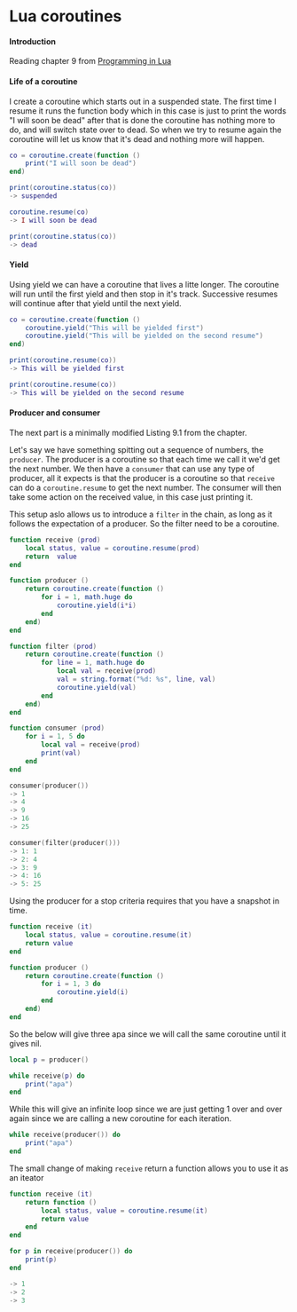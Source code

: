Lua coroutines
==============
#### Introduction

Reading chapter 9 from [Programming in Lua](http://www.amazon.com/exec/obidos/ASIN/859037985X/lua-pilindex-20)
#### Life of a coroutine

I create a coroutine which starts out in a suspended state. The first time I resume it runs the function body which in this case is just to print the words "I will soon be dead" after that is done the coroutine has nothing more to do, and will switch state over to dead. So when we try to resume again the coroutine will let us know that it's dead and nothing more will happen.

```lua
co = coroutine.create(function () 
	print("I will soon be dead") 
end)
```

```lua
print(coroutine.status(co))
-> suspended

coroutine.resume(co)
-> I will soon be dead

print(coroutine.status(co))
-> dead
```

#### Yield

Using yield we can have a coroutine that lives a litte longer. The coroutine will run until the first yield and then stop in it's track. Successive resumes will continue after that yield until the next yield.

```lua
co = coroutine.create(function ()
	coroutine.yield("This will be yielded first")
	coroutine.yield("This will be yielded on the second resume")
end)
```

```lua
print(coroutine.resume(co))
-> This will be yielded first

print(coroutine.resume(co))
-> This will be yielded on the second resume
```

#### Producer and consumer

The next part is a minimally modified Listing 9.1 from the chapter.

Let's say we have something spitting out a sequence of numbers, the `producer`. The producer is a coroutine so that each time we call it we'd get the next number. We then have a `consumer` that can use any type of producer, all it expects is that the producer is a coroutine so that `receive` can do a `coroutine.resume` to get the next number. The consumer will then take some action on the received value, in this case just printing it.

This setup aslo allows us to introduce a `filter` in the chain, as long as it follows the expectation of a producer. So the filter need to be a coroutine.

```lua
function receive (prod)
	local status, value = coroutine.resume(prod)
	return  value
end

function producer ()
	return coroutine.create(function ()
		for i = 1, math.huge do
			coroutine.yield(i*i)
		end
	end)
end

function filter (prod)
	return coroutine.create(function ()
		for line = 1, math.huge do
			local val = receive(prod)
			val = string.format("%d: %s", line, val)
			coroutine.yield(val)
		end
	end)
end

function consumer (prod)
	for i = 1, 5 do
		local val = receive(prod)
		print(val)
	end
end
```

```lua
consumer(producer())
-> 1
-> 4
-> 9
-> 16
-> 25
```

```lua
consumer(filter(producer()))
-> 1: 1
-> 2: 4
-> 3: 9
-> 4: 16
-> 5: 25
```

Using the producer for a stop criteria requires that you have a snapshot in time.

```lua
function receive (it)
	local status, value = coroutine.resume(it)
	return value
end

function producer ()
	return coroutine.create(function ()
		for i = 1, 3 do
			coroutine.yield(i)
		end
	end)
end
```

So the below will give three apa since we will call the same coroutine until it gives nil.

```lua
local p = producer()

while receive(p) do
	print("apa")
end
```

While this will give an infinite loop since we are just getting 1 over and over again since we
are calling a new coroutine for each iteration.

```lua
while receive(producer()) do
	print("apa")
end
```

The small change of making `receive` return a function allows you to use it as an iteator

```lua
function receive (it)
	return function ()
		local status, value = coroutine.resume(it)
		return value
	end
end

for p in receive(producer()) do
	print(p)
end

-> 1
-> 2
-> 3
```
